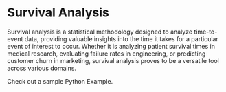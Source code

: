 # Survival Analysis

Survival analysis is a statistical methodology designed to analyze time-to-event data, providing valuable insights into the time it takes for a particular event of interest to occur. Whether it is analyzing patient survival times in medical research, evaluating failure rates in engineering, or predicting customer churn in marketing, survival analysis proves to be a versatile tool across various domains.

Check out a sample Python Example.
